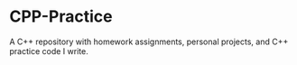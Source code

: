 # CPP-Practice
A C++ repository with homework assignments, personal projects, and C++ practice code I write.
